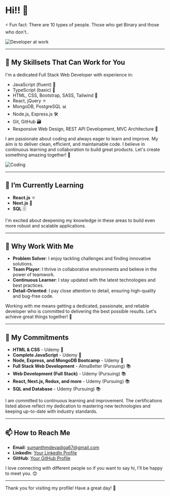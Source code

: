 <!--
**Sumanth-M-D/Sumanth-M-D** is a ✨ _special_ ✨ repository because its `README.md` (this file) appears on your GitHub profile.

Here are some ideas to get you started:

- 🔭 I’m currently working on ...
- 🌱 I’m currently learning ...
- 👯 I’m looking to collaborate on ...
- 🤔 I’m looking for help with ...
- 💬 Ask me about ...
- 📫 How to reach me: ...
- 😄 Pronouns: ...
- ⚡ Fun fact: ... There are 10 types of people in the world. Those who get Binary and those who don't..
-->

# Hi!! 👋

⚡ Fun fact: There are 10 types of people. Those who get Binary and those who don't..

![Developer at work](https://media.giphy.com/media/26tn33aiTi1jkl6H6/giphy.gif)


---

## 🔭 My Skillsets That Can Work for You

I'm a dedicated Full Stack Web Developer with experience in:

- JavaScript (fluent) 🌟
- TypeScript (basic) 🐣
- HTML, CSS, Bootstrap, SASS, Tailwind 🎨
- React, jQuery ⚛️
- MongoDB, PostgreSQL 📊
- Node.js, Express.js 🛠️
- Git, GitHub 🗃️
- Responsive Web Design, REST API Development, MVC Architecture 🔧

I am passionate about coding and always eager to learn and improve. My aim is to deliver clean, efficient, and maintainable code. I believe in continuous learning and collaboration to build great products. Let's create something amazing together! 🚀

![Coding](https://media.giphy.com/media/qgQUggAC3Pfv687qPC/giphy.gif)

---

## 🌱 I’m Currently Learning

- **React.js** ⚛️
- **Next.js** 🔄
- **SQL** 🗄️

I'm excited about deepening my knowledge in these areas to build even more robust and scalable applications.


---

## 💼 Why Work With Me

- **Problem Solver**: I enjoy tackling challenges and finding innovative solutions.
- **Team Player**: I thrive in collaborative environments and believe in the power of teamwork.
- **Continuous Learner**: I stay updated with the latest technologies and best practices.
- **Detail-Oriented**: I pay close attention to detail, ensuring high-quality and bug-free code.

Working with me means getting a dedicated, passionate, and reliable developer who is committed to delivering the best possible results. Let's achieve great things together! 🌟


---

## 📅 My Commitments

- **HTML & CSS** - Udemy 📜
- **Complete JavaScript** - Udemy 📜
- **Node, Express, and MongoDB Bootcamp** - Udemy 📜
- **Full Stack Web Development** - AlmaBetter (Pursuing) 📚
- **Web Development (Full Stack)** - Udemy (Pursuing) 📚
- **React, Next.js, Redux, and more** - Udemy (Pursuing) 📚
- **SQL and Database** - Udemy (Pursuing) 📚

I am committed to continuous learning and improvement. The certifications listed above reflect my dedication to mastering new technologies and keeping up-to-date with industry standards.

---

## 📫 How to Reach Me

- **Email**: [sumanthmdevadiga67@gmail.com](mailto:sumanthmdevadiga67@gmail.com)
- **LinkedIn**: [Your LinkedIn Profile](http://www.linkedin.com/in/sumanth-devadiga-7ab4582a0)
- **GitHub**: [Your GitHub Profile](https://github.com/Sumanth-M-D)

 I love connecting with different people so if you want to say hi, I'll be happy to meet you. 😊

---

Thank you for visiting my profile! Have a great day! 🌟




